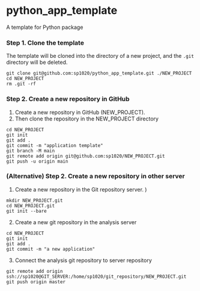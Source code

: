# python_app_template
A template for Python package

### Step 1. Clone the template 

The template will be cloned into the directory of a new project, and the `.git` directory will be deleted. 

```
git clone git@github.com:sp1020/python_app_template.git ./NEW_PROJECT
cd NEW_PROJECT
rm .git -rf
```

### Step 2. Create a new repository in GitHub

1. Create a new repository in GitHub (NEW_PROJECT).
1. Then clone the repository in the NEW_PROJECT directory

```
cd NEW_PROJECT
git init 
git add .
git commit -m "application template"
git branch -M main
git remote add origin git@github.com:sp1020/NEW_PROJECT.git
git push -u origin main
```

### (Alternative) Step 2. Create a new repository in other server 

1. Create a new repository in the Git repository server. )

```
mkdir NEW_PROJECT.git
cd NEW_PROJECT.git
git init --bare
```

2. Create a new git repository in the analysis server

```
cd NEW_PROJECT
git init
git add .
git commit -m "a new application"
```

3. Connect the analysis git repository to server repository

```
git remote add origin ssh://sp1020@GIT_SERVER:/home/sp1020/git_repository/NEW_PROJECT.git
git push origin master
```


